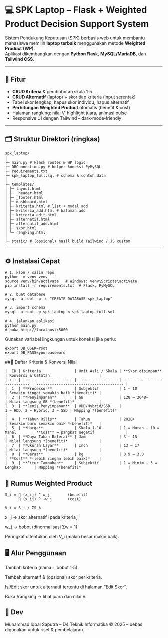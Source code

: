 # 💻 SPK Laptop – Flask + Weighted Product Decision Support System

Sistem Pendukung Keputusan (SPK) berbasis web untuk membantu mahasiswa memilih **laptop terbaik** menggunakan metode **Weighted Product (WP)**.  
Aplikasi dikembangkan dengan **Python Flask**, **MySQL/MariaDB**, dan **Tailwind CSS**.

---

## 🚀 Fitur

- **CRUD Kriteria** & pembobotan skala 1‑5  
- **CRUD Alternatif** (laptop) + skor tiap kriteria (input serentak)  
- Tabel skor lengkap, hapus skor individu, hapus alternatif  
- **Perhitungan Weighted Product** otomatis (benefit & cost)  
- Halaman rangking: nilai V, highlight juara, animasi pulse  
- Responsive UI dengan Tailwind – dark‑mode‑friendly

---

## 🗂 Struktur Direktori (ringkas)

```
spk_laptop/
│
├─ main.py # Flask routes & WP logic
├─ DBConnection.py # helper koneksi PyMySQL
├─ requirements.txt
├─ spk_laptop_full.sql # schema & contoh data
│
├─ templates/
│ ├─ layout.html
│ ├─ _header.html
│ ├─ _footer.html
│ ├─ dashboard.html
│ ├─ kriteria.html # list + modal add
│ ├─ kriteria_add.html # halaman add
│ ├─ kriteria_edit.html
│ ├─ alternatif.html
│ ├─ alternatif_add.html
│ ├─ skor.html
│ └─ rangking.html
│
└─ static/ # (opsional) hasil build Tailwind / JS custom
```

---

## ⚙️ Instalasi Cepat

```
# 1. klon / salin repo
python -m venv venv
source venv/bin/activate   # Windows: venv\Scripts\activate
pip install -r requirements.txt  # Flask, PyMySQL

# 2. buat database
mysql -u root -p -e "CREATE DATABASE spk_laptop"

# 3. import schema
mysql -u root -p spk_laptop < spk_laptop_full.sql

# 4. jalankan aplikasi
python main.py
# buka http://localhost:5000
```

Gunakan variabel lingkungan untuk koneksi jika perlu:
```
export DB_USER=root
export DB_PASS=yourpassword
```

##🧮 Daftar Kriteria & Konversi Nilai

```
|  ID | Kriteria               | Unit Asli / Skala | **Skor disimpan**            | Konversi & Catatan                      |
| :-: | ---------------------- | ----------------- | ---------------------------- | --------------------------------------- |
|  1  | **Processor**          | Subjektif         | 1 – 10                       | Semakin tinggi semakin baik *(benefit)* |
|  2  | **Penyimpanan**        | GB                | 128 – 2048+                  | Nilai langsung GB *(benefit)*           |
|  3  | **Jenis Penyimpanan**  | HDD/Hybrid/SSD    | 1 = HDD, 2 = Hybrid, 3 = SSD | Mapping *(benefit)*                     |
|  4  | **Tahun Rilis**        | Tahun             | 2020+                        | Semakin baru semakin baik *(benefit)*   |
|  5  | **Harga**              | Skala 1‑10        | 1 = Murah … 10 = Mahal       | **Cost** → pangkat negatif              |
|  6  | **Daya Tahan Baterai** | Jam               | 3 – 15                       | Nilai langsung *(benefit)*              |
|  7  | **Ukuran Layar**       | Inch              | 13 – 17                      | Nilai langsung *(benefit)*              |
|  8  | **Berat**              | kg                | 0.9 – 3.0                    | **Cost** *(lebih ringan lebih baik)*    |
|  9  | **Fitur Tambahan**     | Subjektif         | 1 = Minim … 3 = Lengkap      | Mapping *(benefit)*                     |
```

## 🔢 Rumus Weighted Product
```
S_i = ∏ (x_ij) ^ w_j        (benefit)
      ∏ (x_ij) ^ -w_j       (cost)

V_i = S_i / ΣS_k
```
x_ij → skor alternatif i pada kriteria j

w_j → bobot (dinormalisasi Σw = 1)

Peringkat ditentukan oleh V_i (makin besar makin baik).

## 🖥️ Alur Penggunaan
Tambah kriteria (nama + bobot 1‑5).

Tambah alternatif & (opsional) skor per kriteria.

Isi/Edit skor untuk alternatif tertentu di halaman “Edit Skor”.

Buka /rangking → lihat juara dan nilai V.


## 👤 Dev
Muhammad Iqbal Saputra – D4 Teknik Informatika
© 2025 – bebas digunakan untuk riset & pembelajaran.





